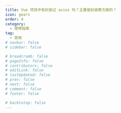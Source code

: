 ```yaml
---
title: Vue 项目中有封装过 axios 吗？主要是封装哪方面的？
icon: gears
order: 4
category:
  - 使用指南
tag:
  - 禁用
# navbar: false
# sidebar: false

# breadcrumb: false
# pageInfo: false
# contributors: false
# editLink: false
# lastUpdated: false
# prev: false
# next: false
# comment: false
# footer: false

# backtotop: false
---
```

